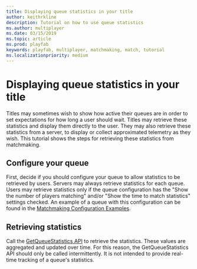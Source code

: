 ```yaml
---
title: Displaying queue statistics in your title
author: keithrkline
description: Tutorial on how to use queue statistics
ms.author: multiplayer
ms.date: 03/15/2019
ms.topic: article
ms.prod: playfab
keywords: playfab, multiplayer, matchmaking, match, tutorial
ms.localizationpriority: medium
---
```


# Displaying queue statistics in your title

Titles may sometimes wish to show how active their queues are in order to set
expectations for how long a user should wait. Titles may retrieve these
statistics and display them directly to the user. They may also retrieve these
statistics from a server, to display or collect approximated telemetry as they
wish. This tutorial shows the steps for retrieving these statistics from
matchmaking.

## Configure your queue

First, decide if you should configure your queue to allow statistics to be
retrieved by users. Servers may always retrieve statistics for each queue.
Users may retrieve statistics only if the queue configuration has the "Show the
number of players matching" and/or "Show the time to match statistics" settings
checked. An example of a queue with this configuration can be found in the
[Matchmaking Configuration Examples](config-examples.md#enabling-statistics).

## Retrieving statistics

Call the [GetQueueStatistics
API](xref:titleid.playfabapi.com.multiplayer.matchmaking.getqueuestatistics)
to retrieve the statistics. These values are aggregated and updated over time.
For this reason, the GetQueueStatistics API should only be called
intermittently. It is not intended to provide real-time tracking of a queue's
statistics.